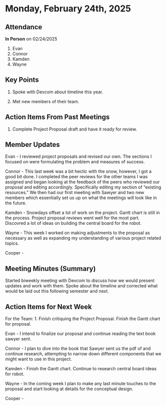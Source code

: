 # Monday, February 24th, 2025

## Attendance

**In Person** on 02/24/2025

1. Evan
2. Connor
3. Kamden
4. Wayne

## Key Points

1. Spoke with Devcom about timeline this year.

2. Met new members of their team.

## Action Items From Past Meetings

1. Complete Project Proposal draft and have it ready for review.

## Member Updates

Evan - I reviewed project proposals and revised our own. The sections I focused on were formulating the problem and measures of success.

Connor - This last week was a bit hectic with the snow, however, I got a good bit done. I completed the peer reviews for the other teams I was assigned and began looking at the feedback of the peers who reviewed our proposal and editing accordingly. Specifically editing my section of “existing resources.” We then had our first meeting with Sawyer and two new members which essentially set us up on what the meetings will look like in the future. 

Kamden - Snowdays offset a lot of work on the project. Gantt chart is still in the process. Project proposal reviews went well for the most part. Discovred a lot of ideas on building the central board for the robot.

Wayne - This week I worked on making adjustments to the proposal as necessary as well as expanding my understanding of various project related topics. 

Cooper -

## Meeting Minutes (Summary)

Started biweekly meeting with Devcom to discuss how we would present updates and work with them. Spoke about the timeline and corrected what would be laid out this following semester and next.

## Action Items for Next Week

For the Team: 1. Finish critiquing the Project Proposal. Finish the Gantt chart for proposal.

Evan - I intend to finalize our proposal and continue reading the text book sawyer sent. 

Connor - I plan to dive into the book that Sawyer sent us the pdf of and continue research, attempting to narrow down different components that we might want to use in this project.

Kamden - Finish the Gantt chart. Continue to research central board ideas for robot.

Wayne - In the coming week I plan to make any last minute touches to the proposal and start looking at details for the conceptual design.

Cooper -

